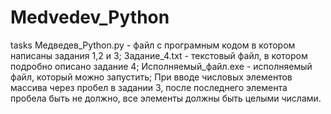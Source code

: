 # Medvedev_Python
tasks
Медведев_Python.py - файл с програмным кодом  в котором написаны задания 1,2 и 3;
Задание_4.txt - текстовый файл, в котором подробно описано задание 4;
Исполняемый_файл.exe - исполняемый файл, который можно запустить;
При вводе числовых элементов массива через пробел в задании 3, после последнего элемента пробела быть не должно, все элементы должны быть целыми числами. 
